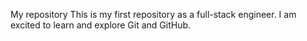 My repository
This is my first repository as a full-stack engineer. I am excited to learn and explore Git and GitHub.
